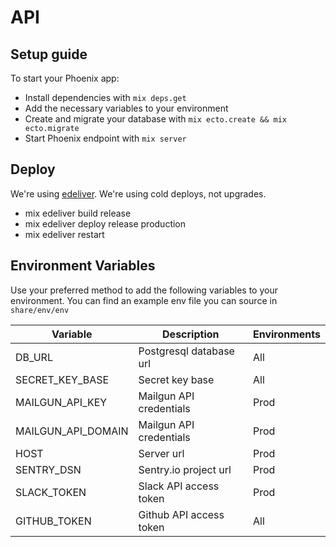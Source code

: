 # API

## Setup guide
To start your Phoenix app:

  * Install dependencies with `mix deps.get`
  * Add the necessary variables to your environment
  * Create and migrate your database with `mix ecto.create && mix ecto.migrate`
  * Start Phoenix endpoint with `mix server`

## Deploy
We're using [edeliver](https://github.com/edeliver/edeliver). We're using cold
deploys, not upgrades.

* mix edeliver build release
* mix edeliver deploy release production
* mix edeliver restart

## Environment Variables

Use your preferred method to add the following variables to your environment.
You can find an example env file you can source in `share/env/env`

| Variable           | Description             | Environments
| ------------------ | ----------------------- | ------------
| DB_URL             | Postgresql database url | All
| SECRET_KEY_BASE    | Secret key base         | All
| MAILGUN_API_KEY    | Mailgun API credentials | Prod
| MAILGUN_API_DOMAIN | Mailgun API credentials | Prod
| HOST               | Server url              | Prod
| SENTRY_DSN         | Sentry.io project url   | Prod
| SLACK_TOKEN        | Slack API access token  | Prod
| GITHUB_TOKEN       | Github API access token | All
